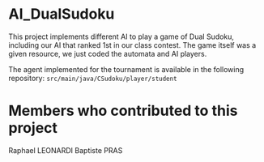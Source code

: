 # AI_DualSudoku

This project implements different AI to play a game of Dual Sudoku, including our AI that ranked 1st in our class contest. The game itself was a given resource, we just coded the automata and AI players.

The agent implemented for the tournament is available in the following repository: 
`src/main/java/CSudoku/player/student`

# Members who contributed to this project

Raphael LEONARDI
Baptiste PRAS
